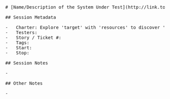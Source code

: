 <pre>
# [Name/Description of the System Under Test](http://link.to.the/system_under_test/in/tracker/)

## Session Metadata

-   Charter: Explore 'target' with 'resources' to discover 'information'.
-   Testers:
-   Story / Ticket #:
-   Tags:
-   Start:
-   Stop:

## Session Notes

-   

## Other Notes

-   

</pre>
